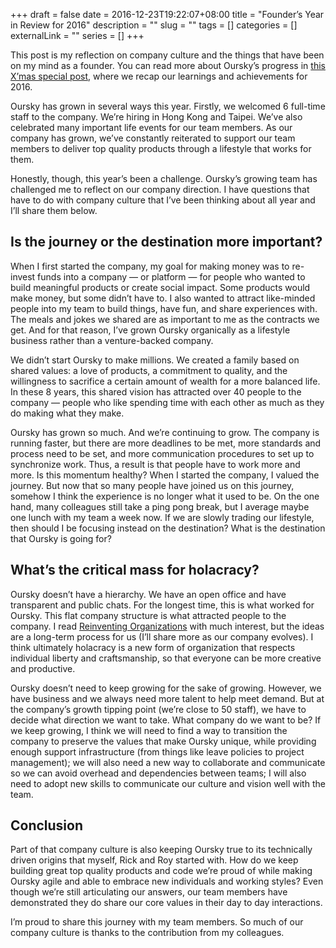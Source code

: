 +++ 
draft = false
date = 2016-12-23T19:22:07+08:00
title = "Founder’s Year in Review for 2016"
description = ""
slug = "" 
tags = []
categories = []
externalLink = ""
series = []
+++

This post is my reflection on company culture and the things that have been on my mind as a founder. You can read more about Oursky’s progress in [this X’mas special post](http://blog.oursky.com/2016/12/23/oursky-2016-year-in-review/), where we recap our learnings and achievements for 2016.

Oursky has grown in several ways this year. Firstly, we welcomed 6 full-time staff to the company. We’re hiring in Hong Kong and Taipei. We’ve also celebrated many important life events for our team members. As our company has grown, we’ve constantly reiterated to support our team members to deliver top quality products through a lifestyle that works for them.

Honestly, though, this year’s been a challenge. Oursky’s growing team has challenged me to reflect on our company direction. I have questions that have to do with company culture that I’ve been thinking about all year and I’ll share them below.

## Is the journey or the destination more important?

When I first started the company, my goal for making money was to re-invest funds into a company — or platform — for people who wanted to build meaningful products or create social impact. Some products would make money, but some didn’t have to. I also wanted to attract like-minded people into my team to build things, have fun, and share experiences with. The meals and jokes we shared are as important to me as the contracts we get. And for that reason, I’ve grown Oursky organically as a lifestyle business rather than a venture-backed company.

We didn’t start Oursky to make millions. We created a family based on shared values: a love of products, a commitment to quality, and the willingness to sacrifice a certain amount of wealth for a more balanced life. In these 8 years, this shared vision has attracted over 40 people to the company — people who like spending time with each other as much as they do making what they make.

Oursky has grown so much. And we’re continuing to grow. The company is running faster, but there are more deadlines to be met, more standards and process need to be set, and more communication procedures to set up to synchronize work. Thus, a result is that people have to work more and more. Is this momentum healthy? When I started the company, I valued the journey. But now that so many people have joined us on this journey, somehow I think the experience is no longer what it used to be. On the one hand, many colleagues still take a ping pong break, but I average maybe one lunch with my team a week now. If we are slowly trading our lifestyle, then should I be focusing instead on the destination? What is the destination that Oursky is going for?

## What’s the critical mass for holacracy?

Oursky doesn’t have a hierarchy. We have an open office and have transparent and public chats. For the longest time, this is what worked for Oursky. This flat company structure is what attracted people to the company. I read [Reinventing Organizations](http://www.reinventingorganizations.com/) with much interest, but the ideas are a long-term process for us (I’ll share more as our company evolves). I think ultimately holacracy is a new form of organization that respects individual liberty and craftsmanship, so that everyone can be more creative and productive.

Oursky doesn’t need to keep growing for the sake of growing. However, we have business and we always need more talent to help meet demand. But at the company’s growth tipping point (we’re close to 50 staff), we have to decide what direction we want to take. What company do we want to be? If we keep growing, I think we will need to find a way to transition the company to preserve the values that make Oursky unique, while providing enough support infrastructure (from things like leave policies to project management); we will also need a new way to collaborate and communicate so we can avoid overhead and dependencies between teams; I will also need to adopt new skills to communicate our culture and vision well with the team.

## Conclusion

Part of that company culture is also keeping Oursky true to its technically driven origins that myself, Rick and Roy started with. How do we keep building great top quality products and code we’re proud of while making Oursky agile and able to embrace new individuals and working styles? Even though we’re still articulating our answers, our team members have demonstrated they do share our core values in their day to day interactions.

I’m proud to share this journey with my team members. So much of our company culture is thanks to the contribution from my colleagues.
